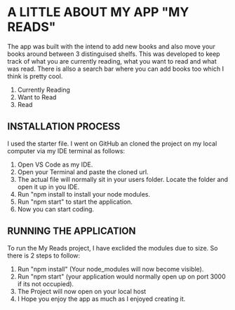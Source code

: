# A LITTLE ABOUT MY APP "MY READS"

The app was built with the intend to add new books and also move your books around between 3 distinguised shelfs. This was developed to keep track of what you are currently reading, what you want to read and what was read. There is allso a search bar where you can add books too which I think is pretty cool.

1) Currently Reading
2) Want to Read
3) Read

## INSTALLATION PROCESS

I used the starter file. I went on GitHub an cloned the project on my local computer via my IDE terminal as follows:

1) Open VS Code as my IDE.
2) Open your Terminal and paste the cloned url.
3) The actual file will normally sit in your users folder. Locate the folder and open it up in you IDE.
4) Run "npm install to install your node modules.
5) Run "npm start" to start the application.
6) Now you can start coding. 

## RUNNING THE APPLICATION

To run the My Reads project, I have exclided the modules due to size. So there is 2 steps to follow:

1) Run "npm install" (Your node_modules will now become visible).
2) Run "npm start" (your application would normally open up on port 3000 if its not occupied).
3) The Project will now open on your local host
4) I Hope you enjoy the app as much as I enjoyed creating it.
